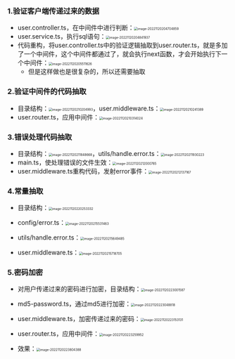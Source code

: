 ### 1.验证客户端传递过来的数据

- user.controller.ts，在中间件中进行判断：<img src="images/image-20221120204704859.png" alt="image-20221120204704859" style="zoom:50%;" />
- user.service.ts，执行sql语句：<img src="images/image-20221120204841937.png" alt="image-20221120204841937" style="zoom:50%;" />
- 代码重构，将user.controller.ts中的验证逻辑抽取到user.router.ts，就是多加了一个中间件，这个中间件都通过了，就会执行next函数，才会开始执行下一个中间件：<img src="images/image-20221120205511626.png" alt="image-20221120205511626" style="zoom:50%;" />
  - 但是这样做也是很复杂的，所以还需要抽取

### 2.验证中间件的代码抽取

- 目录结构：<img src="images/image-20221120210204993.png" alt="image-20221120210204993" style="zoom:50%;" />，user.middleware.ts：<img src="images/image-20221120210241389.png" alt="image-20221120210241389" style="zoom:50%;" />
- user.router.ts，应用中间件：<img src="images/image-20221120210314024.png" alt="image-20221120210314024" style="zoom:50%;" />

### 3.错误处理代码抽取

- 目录结构：<img src="images/image-20221120211848668.png" alt="image-20221120211848668" style="zoom:50%;" />，utils/handle.error.ts：<img src="images/image-20221120211930223.png" alt="image-20221120211930223" style="zoom:50%;" />
- main.ts，使处理错误的文件生效：<img src="images/image-20221120212000765.png" alt="image-20221120212000765" style="zoom:50%;" />
- user.middleware.ts重构代码，发射error事件：<img src="images/image-20221120212137167.png" alt="image-20221120212137167" style="zoom:50%;" />


### 4.常量抽取

- 目录结构：<img src="images/image-20221120220253332.png" alt="image-20221120220253332" style="zoom:50%;" />

- config/error.ts：<img src="images/image-20221120215531463.png" alt="image-20221120215531463" style="zoom:50%;" />

- utils/handle.error.ts：<img src="images/image-20221120215649485.png" alt="image-20221120215649485" style="zoom:50%;" />
- user.middleware.ts：<img src="images/image-20221120215718705.png" alt="image-20221120215718705" style="zoom:50%;" />

### 5.密码加密

- 对用户传递过来的密码进行加密，目录结构：<img src="images/image-20221120223001587.png" alt="image-20221120223001587" style="zoom: 50%;" />
- md5-password.ts，通过md5进行加密：<img src="images/image-20221120223048818.png" alt="image-20221120223048818" style="zoom:50%;" />



- user.middleware.ts，加密传递过来的密码：<img src="images/image-20221120223153131.png" alt="image-20221120223153131" style="zoom:50%;" />
- user.router.ts，应用中间件：<img src="images/image-20221120223259952.png" alt="image-20221120223259952" style="zoom:50%;" />

- 效果：<img src="images/image-20221120223804388.png" alt="image-20221120223804388" style="zoom:50%;" />